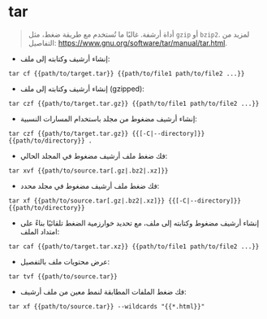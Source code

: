 # tar

> أداة أرشفة.
> غالبًا ما تُستخدم مع طريقة ضغط، مثل `gzip` أو `bzip2`.
> لمزيد من التفاصيل: <https://www.gnu.org/software/tar/manual/tar.html>.

- إنشاء أرشيف وكتابته إلى ملف:

`tar cf {{path/to/target.tar}} {{path/to/file1 path/to/file2 ...}}`

- إنشاء أرشيف وكتابته إلى ملف (gzipped):

`tar czf {{path/to/target.tar.gz}} {{path/to/file1 path/to/file2 ...}}`

- إنشاء أرشيف مضغوط من مجلد باستخدام المسارات النسبية:

`tar czf {{path/to/target.tar.gz}} {{[-C|--directory]}} {{path/to/directory}} .`

- فك ضغط ملف أرشيف مضغوط في المجلد الحالي:

`tar xvf {{path/to/source.tar[.gz|.bz2|.xz]}}`

- فك ضغط ملف أرشيف مضغوط في مجلد محدد:

`tar xf {{path/to/source.tar[.gz|.bz2|.xz]}} {{[-C|--directory]}} {{path/to/directory}}`

- إنشاء أرشيف مضغوط وكتابته إلى ملف، مع تحديد خوارزمية الضغط تلقائيًا بناءً على امتداد الملف:

`tar caf {{path/to/target.tar.xz}} {{path/to/file1 path/to/file2 ...}}`

- عرض محتويات ملف بالتفصيل:

`tar tvf {{path/to/source.tar}}`

- فك ضغط الملفات المطابقة لنمط معين من ملف أرشيف:

`tar xf {{path/to/source.tar}} --wildcards "{{*.html}}"`

